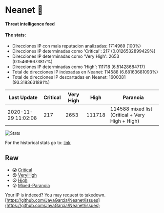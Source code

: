 # Neanet :hocho:
#### Threat intelligence feed
#### The stats:

- Direcciones IP con mala reputacion analizadas: 1714969 (100%)
- Direcciones IP determinadas como 'Critical':  217 (0.0126532899429%)
- Direcciones IP determinadas como 'Very High':  2653 (0.154696673817%)
- Direcciones IP determinadas como 'High':  111718 (6.51428684717)
- Total de direcciones IP indexadas en Neanet:  114588 (6.68163681093%)
- Total de direcciones IP descartadas en Neanet:  1600381 (93.3183631891%)

| Last Update | Critical | Very High | High | Paranoia |
| --- | --- | --- | --- | --- |
| 2020-11-29 11:02:08 | 217 | 2653 | 111718 | 114588 mixed list (Critical + Very High + High)|

![Stats](https://docs.google.com/spreadsheets/d/e/2PACX-1vSnaNMIXVabIpDJjufMlzH7poXnshF3mgd8Is1g9ytUEzVsP5my4Trn8f-xkoLLQ38xpL3HtmUexLo6/pubchart?oid=501124687&format=image)

For the historical stats go to: [link](/stats.csv)
## Raw
- :scream: [Critical](https://raw.githubusercontent.com/JavaGarcia/Neanet/master/blacklists/neanet_critical.txt)
- :fearful: [VeryHigh](https://raw.githubusercontent.com/JavaGarcia/Neanet/master/blacklists/neanet_veryHigh.txtt)
- :frowning: [High](https://raw.githubusercontent.com/JavaGarcia/Neanet/master/blacklists/neanet_high.txt)
- :dizzy_face: [Mixed-Paranoia](https://raw.githubusercontent.com/JavaGarcia/Neanet/master/blacklists/neanet_all.txt)


Your IP is indexed? You may request to takedown. [https://github.com/JavaGarcia/Neanet/issues](https://github.com/JavaGarcia/Neanet/issues)


























































































































































































































































































































































































































































































































































































































































































































































































































































































































































































































































































































































































































































































































































































































































































































































































































































































































































































































































































































































































































































































































































































































































































































































































































































































































































































